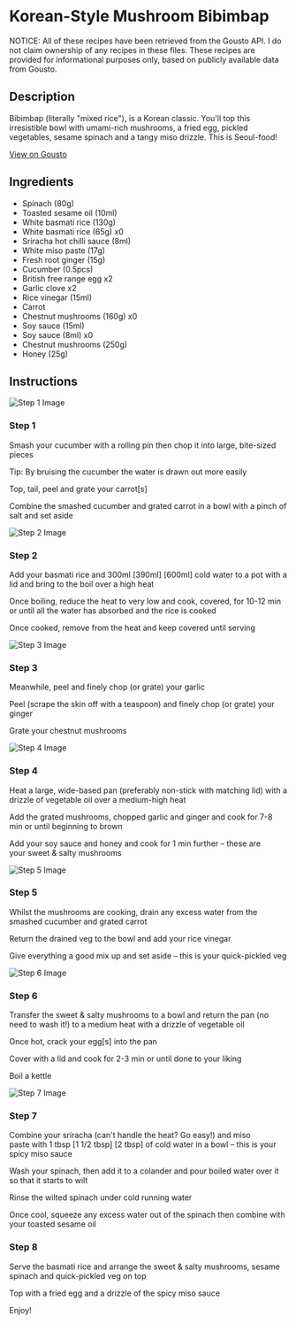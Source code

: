 # Korean-Style Mushroom Bibimbap

NOTICE: All of these recipes have been retrieved from the Gousto API. I do not claim ownership of any recipes in these files. These recipes are provided for informational purposes only, based on publicly available data from Gousto.

## Description

Bibimbap (literally "mixed rice"), is a Korean classic. You'll top this irresistible bowl with umami-rich mushrooms, a fried egg, pickled vegetables, sesame spinach and a tangy miso drizzle. This is Seoul-food!

[View on Gousto](https://www.gousto.co.uk/recipes/cookbook/korean-mushroom-bibimbap-with-smashed-cucumber)

## Ingredients

- Spinach (80g)
- Toasted sesame oil (10ml)
- White basmati rice (130g)
- White basmati rice (65g) x0
- Sriracha hot chilli sauce (8ml)
- White miso paste (17g)
- Fresh root ginger (15g)
- Cucumber (0.5pcs)
- British free range egg x2
- Garlic clove x2
- Rice vinegar (15ml)
- Carrot
- Chestnut mushrooms (160g) x0
- Soy sauce (15ml)
- Soy sauce (8ml) x0
- Chestnut mushrooms (250g)
- Honey (25g)

## Instructions

![Step 1 Image](https://production-media.gousto.co.uk/cms/recipe-step-image/Step-1-1679399303344-x200.jpg)

### Step 1

Smash your cucumber with a rolling pin then chop it into large, bite-sized pieces

Tip: By bruising the cucumber the water is drawn out more easily

Top, tail, peel and grate your carrot[s]

Combine the smashed cucumber and grated carrot in a bowl with a pinch of salt and set aside

![Step 2 Image](https://production-media.gousto.co.uk/cms/recipe-step-image/Step-2-1679399306015-x200.jpg)

### Step 2

Add your basmati rice and 300ml <span class="text-purple">[390ml]</span> <span class="text-danger">[600ml]</span> cold water to a pot with a lid and bring to the boil over a high heat

Once boiling, reduce the heat to very low and cook, covered, for 10-12 min or until all the water has absorbed and the rice is cooked

Once cooked, remove from the heat and keep covered until serving

![Step 3 Image](https://production-media.gousto.co.uk/cms/recipe-step-image/Step-3-1679399308695-x200.jpg)

### Step 3

Meanwhile, peel and finely chop (or grate) your garlic

Peel (scrape the skin off with a teaspoon) and finely chop (or grate) your ginger

Grate your chestnut mushrooms

![Step 4 Image](https://production-media.gousto.co.uk/cms/recipe-step-image/Step-4-1679399311314-x200.jpg)

### Step 4

Heat a large, wide-based pan (preferably non-stick with matching lid) with a drizzle of vegetable oil over a medium-high heat

Add the grated mushrooms, chopped garlic and ginger and cook for 7-8 min or until beginning to brown

Add your soy sauce and honey and cook for 1 min further – these are your sweet & salty mushrooms

![Step 5 Image](https://production-media.gousto.co.uk/cms/recipe-step-image/Step-5-1679399313804-x200.jpg)

### Step 5

Whilst the mushrooms are cooking, drain any excess water from the smashed cucumber and grated carrot

Return the drained veg to the bowl and add your rice vinegar

Give everything a good mix up and set aside – this is your quick-pickled veg

![Step 6 Image](https://production-media.gousto.co.uk/cms/recipe-step-image/Step-6-1679399316174-x200.jpg)

### Step 6

Transfer the sweet & salty mushrooms to a bowl and return the pan (no need to wash it!) to a medium heat with a drizzle of vegetable oil

Once hot, crack your egg[s] into the pan

Cover with a lid and cook for 2-3 min or until done to your liking

Boil a kettle

![Step 7 Image](https://production-media.gousto.co.uk/cms/recipe-step-image/Step-7-1679399319018-x200.jpg)

### Step 7

Combine your sriracha (can't handle the heat? Go easy!) and miso paste with 1 tbsp <span class="text-purple">[1 1/2 tbsp]</span> <span class="text-danger">[2 tbsp]</span> of cold water in a bowl – this is your spicy miso sauce

Wash your spinach, then add it to a colander and pour boiled water over it so that it starts to wilt

Rinse the wilted spinach under cold running water

Once cool, squeeze any excess water out of the spinach then combine with your toasted sesame oil

### Step 8

Serve the basmati rice and arrange the sweet & salty mushrooms, sesame spinach and quick-pickled veg on top

Top with a fried egg and a drizzle of the spicy miso sauce

Enjoy!


